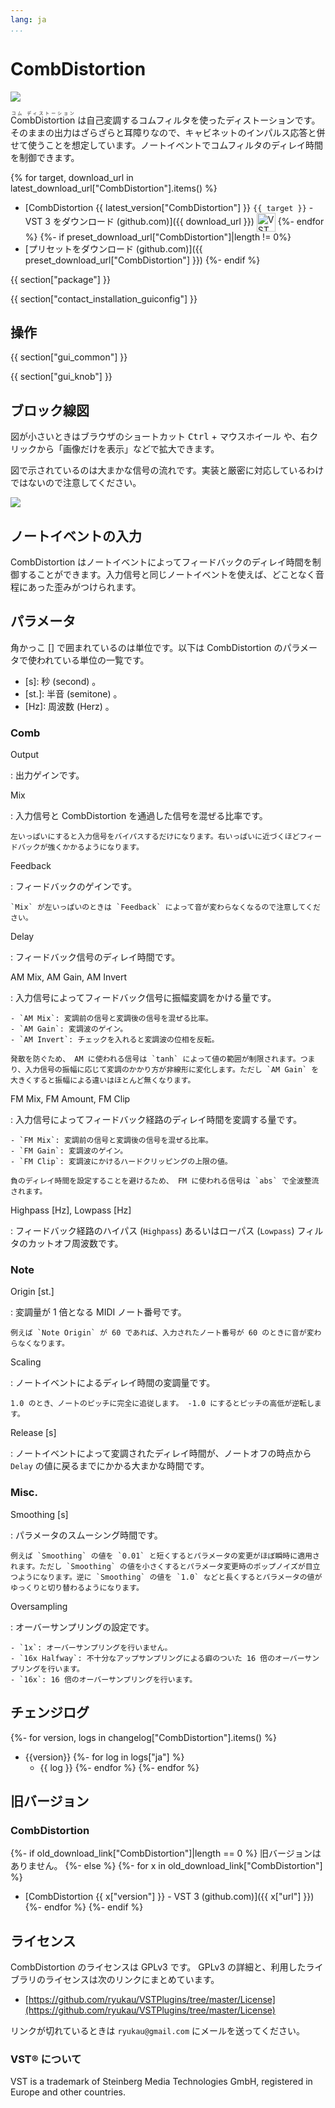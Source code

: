 ```yaml
---
lang: ja
...
```


# CombDistortion
![](img/CombDistortion.png)

<ruby>CombDistortion<rt>コム ディストーション</rt></ruby> は自己変調するコムフィルタを使ったディストーションです。そのままの出力はざらざらと耳障りなので、キャビネットのインパルス応答と併せて使うことを想定しています。ノートイベントでコムフィルタのディレイ時間を制御できます。

{% for target, download_url in latest_download_url["CombDistortion"].items() %}
- [CombDistortion {{ latest_version["CombDistortion"] }} `{{ target }}` - VST 3 をダウンロード (github.com)]({{ download_url }}) <img
  src="img/VST_Compatible_Logo_Steinberg_negative.svg"
  alt="VST compatible logo."
  width="30px"
  style="display: inline-block; vertical-align: middle;">
{%- endfor %}
{%- if preset_download_url["CombDistortion"]|length != 0%}
- [プリセットをダウンロード (github.com)]({{ preset_download_url["CombDistortion"] }})
{%- endif %}

{{ section["package"] }}

{{ section["contact_installation_guiconfig"] }}

## 操作
{{ section["gui_common"] }}

{{ section["gui_knob"] }}

## ブロック線図
図が小さいときはブラウザのショートカット <kbd>Ctrl</kbd> + <kbd>マウスホイール</kbd> や、右クリックから「画像だけを表示」などで拡大できます。

図で示されているのは大まかな信号の流れです。実装と厳密に対応しているわけではないので注意してください。

![](img/CombDistortion.svg)

## ノートイベントの入力
CombDistortion はノートイベントによってフィードバックのディレイ時間を制御することができます。入力信号と同じノートイベントを使えば、どことなく音程にあった歪みがつけられます。

## パラメータ
角かっこ \[\] で囲まれているのは単位です。以下は CombDistortion のパラメータで使われている単位の一覧です。

- \[s\]: 秒 (second) 。
- \[st.\]: 半音 (semitone) 。
- \[Hz\]: 周波数 (Herz) 。

### Comb
Output

:   出力ゲインです。

Mix

:   入力信号と CombDistortion を通過した信号を混ぜる比率です。

    左いっぱいにすると入力信号をバイパスするだけになります。右いっぱいに近づくほどフィードバックが強くかかるようになります。

Feedback

:   フィードバックのゲインです。

    `Mix` が左いっぱいのときは `Feedback` によって音が変わらなくなるので注意してください。

Delay

:   フィードバック信号のディレイ時間です。

AM Mix, AM Gain, AM Invert

:   入力信号によってフィードバック信号に振幅変調をかける量です。

    - `AM Mix`: 変調前の信号と変調後の信号を混ぜる比率。
    - `AM Gain`: 変調波のゲイン。
    - `AM Invert`: チェックを入れると変調波の位相を反転。

    発散を防ぐため、 AM に使われる信号は `tanh` によって値の範囲が制限されます。つまり、入力信号の振幅に応じて変調のかかり方が非線形に変化します。ただし `AM Gain` を大きくすると振幅による違いはほとんど無くなります。

FM Mix, FM Amount, FM Clip

:   入力信号によってフィードバック経路のディレイ時間を変調する量です。

    - `FM Mix`: 変調前の信号と変調後の信号を混ぜる比率。
    - `FM Gain`: 変調波のゲイン。
    - `FM Clip`: 変調波にかけるハードクリッピングの上限の値。

    負のディレイ時間を設定することを避けるため、 FM に使われる信号は `abs` で全波整流されます。

Highpass \[Hz\], Lowpass \[Hz\]

:   フィードバック経路のハイパス (`Highpass`) あるいはローパス (`Lowpass`) フィルタのカットオフ周波数です。

### Note
Origin \[st.\]

:   変調量が 1 倍となる MIDI ノート番号です。

    例えば `Note Origin` が 60 であれば、入力されたノート番号が 60 のときに音が変わらなくなります。

Scaling

:   ノートイベントによるディレイ時間の変調量です。

    1.0 のとき、ノートのピッチに完全に追従します。 -1.0 にするとピッチの高低が逆転します。

Release \[s\]

:   ノートイベントによって変調されたディレイ時間が、ノートオフの時点から `Delay` の値に戻るまでにかかる大まかな時間です。

### Misc.
Smoothing \[s\]

:   パラメータのスムーシング時間です。

    例えば `Smoothing` の値を `0.01` と短くするとパラメータの変更がほぼ瞬時に適用されます。ただし `Smoothing` の値を小さくするとパラメータ変更時のポップノイズが目立つようになります。逆に `Smoothing` の値を `1.0` などと長くするとパラメータの値がゆっくりと切り替わるようになります。

Oversampling

:   オーバーサンプリングの設定です。

    - `1x`: オーバーサンプリングを行いません。
    - `16x Halfway`: 不十分なアップサンプリングによる癖のついた 16 倍のオーバーサンプリングを行います。
    - `16x`: 16 倍のオーバーサンプリングを行います。

## チェンジログ
{%- for version, logs in changelog["CombDistortion"].items() %}
- {{version}}
  {%- for log in logs["ja"] %}
  - {{ log }}
  {%- endfor %}
{%- endfor %}

## 旧バージョン
### CombDistortion
{%- if old_download_link["CombDistortion"]|length == 0 %}
旧バージョンはありません。
{%- else %}
  {%- for x in old_download_link["CombDistortion"] %}
- [CombDistortion {{ x["version"] }} - VST 3 (github.com)]({{ x["url"] }})
  {%- endfor %}
{%- endif %}

## ライセンス
CombDistortion のライセンスは GPLv3 です。 GPLv3 の詳細と、利用したライブラリのライセンスは次のリンクにまとめています。

- [https://github.com/ryukau/VSTPlugins/tree/master/License](https://github.com/ryukau/VSTPlugins/tree/master/License)

リンクが切れているときは `ryukau@gmail.com` にメールを送ってください。

### VST® について
VST is a trademark of Steinberg Media Technologies GmbH, registered in Europe and other countries.
